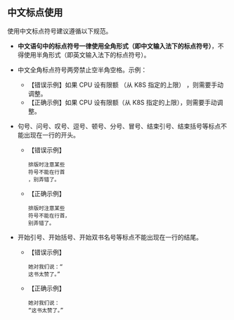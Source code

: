 ## 中文标点使用

使用中文标点符号建议遵循以下规范。

- **中文语句中的标点符号一律使用全角形式（即中文输入法下的标点符号）**，不得使用半角形式（即英文输入法下的标点符号）。
- 中文全角标点符号两旁禁止空半角空格。示例：

    - 【错误示例】如果 CPU 设有限额 （从 K8S 指定的上限） ，则需要手动调整。
    - 【正确示例】如果 CPU 设有限额（从 K8S 指定的上限），则需要手动调整。

- 句号、问号、叹号、逗号、顿号、分号、冒号、结束引号、结束括号等标点不能出现在一行的开头。

    - 【错误示例】

        ```
        排版时注意某些
        符号不能在行首
        ，别弄错了。
        ```

    - 【正确示例】

        ```
        排版时注意某些
        符号不能在行首，
        别弄错了。
        ```

- 开始引号、开始括号、开始双书名号等标点不能出现在一行的结尾。

    - 【错误示例】

        ```
        她对我们说：“
        这书太赞了。”
        ```

    - 【正确示例】

        ```
        她对我们说：
        “这书太赞了。”
        ```
